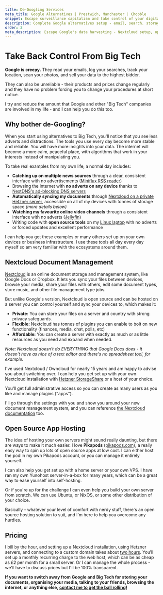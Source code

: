 ```yaml
---
title: De-Googling Services
meta_title: Google Alternatives | Prestwich, Manchester | Chobble
snippet: Escape surveillance capitalism and take control of your digital life
description: Complete Google alternatives setup - email, search, storage, media and more
order: 2
meta_description: Escape Google's data harvesting - Nextcloud setup, open source alternatives, ad-free browsing - take back control of your data - Manchester tech consultant
---
```


# Take Back Control From Big Tech

**Google is creepy.** They read your emails, log your searches, track your location, scan your photos, and sell your data to the highest bidder.

They can also be unreliable - their products and prices change regularly and they have no problem forcing you to change your procedures at short notice.

I try and reduce the amount that Google and other "Big Tech" companies are involved in my life - and I can help you do this too.

## Why bother de-Googling?

When you start using alternatives to Big Tech, you'll notice that you see less adverts and distractions. The tools you use every day become more stable and reliable. You will have more insights into your data. The internet will become a more calm, peaceful place, with algorithms that work in your interests instead of manipulating you.

To take real examples from my own life, a normal day includes:

- **Catching up on multiple news sources** through a clear, consistent interface with no advertisements ([Miniflux RSS reader](https://miniflux.app/))
- Browsing the internet with **no adverts on any device** thanks to [NextDNS's ad-blocking DNS servers](https://nextdns.io/)
- **Automatically syncing my documents** through [Nextcloud on a private Hetzner server](https://www.hetzner.com/storage/storage-share/), accessible on all of my devices with tonnes of storage space _(more details below)_
- **Watching my favourite online video channels** through a consistent interface with no adverts ([Jellyfin](https://jellyfin.org/))
- Writing code with **open source tools** on my [Linux laptop](/services/linux-conversions/) with no adverts or forced updates and excellent performance

I can help you get these examples or many others set up on your own devices or business infrastructure. I use these tools all day every day myself so am very familiar with the ecosystems around them.

## Nextcloud Document Management

[Nextcloud](https://nextcloud.com/) is an online document storage and management system, like Google Docs or Dropbox. It lets you sync your files between devices, browse your media, share your files with others, edit some document types, store music, and other file management type jobs.

But unlike Google's version, Nextcloud is open source and can be hosted on a server you can control yourself and sync your devices to, which makes it:

- **Private:** You can store your files on a server and country with strong privacy safeguards.
- **Flexible:** Nextcloud has tonnes of plugins you can enable to bolt on new functionality (finances, media, chat, polls, etc)
- **Affordable:** You can create a server with exactly as much or as little resources as you need and expand when needed.

_Note: Nextcloud doesn't do EVERYTHING that Google Docs does - it doesn't have as nice of a text editor and there's no spreadsheet tool, for example._

I've used Nextcloud / Owncloud for nearly 15 years and am happy to advise you about switching over. I can help you get set up with your own Nextcloud installation with [Hetzner StorageShare](https://www.hetzner.com/storage/storage-share/) or a host of your choice.

You'll get full administrative access so you can create as many users as you like and manage plugins ("apps").

I'll go through the settings with you and show you around your new document management system, and you can reference [the Nextcloud documentation](https://nextcloud.com/support/) too.

## Open Source App Hosting

The idea of hosting your own servers might sound really daunting, but there are ways to make it much easier. I love **Pikapods** ([pikapods.com](https://www.pikapods.com/)), a really easy way to spin up lots of open source apps at low cost. I can either host the pod in my own Pikapods account, or you can manage it entirely yourself.

I can also help you get set up with a home server or your own VPS. I have ran my own Yunohost server-in-a-box for many years, which can be a great way to ease yourself into self-hosting.

Or if you're up for the challenge I can even help you build your own server from scratch. We can use Ubuntu, or NixOS, or some other distribution of your choice.

Basically - whatever your level of comfort with nerdy stuff, there's an open source hosting solution to suit, and I'm here to help you overcome any hurdles.

## Pricing

I bill by the hour, and setting up a Nextcloud installation, using Hetzner servers, and connecting to a custom domain takes about [two hours](/prices/). You'll set up a monthly recurring charge to the web host, which can be as cheap as £2 per month for a small server. Or I can manage the whole process - we'll have to discuss prices but I'll be 100% transparent.

**If you want to switch away from Google and Big Tech for storing your documents, organising your media, talking to your friends, browsing the internet, or anything else, [contact me to get the ball rolling!](/contact/)**
